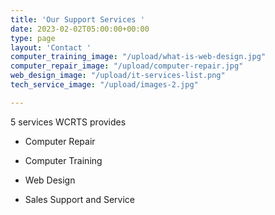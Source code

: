 ```yaml
---
title: 'Our Support Services '
date: 2023-02-02T05:00:00+00:00
type: page
layout: 'Contact '
computer_training_image: "/upload/what-is-web-design.jpg"
computer_repair_image: "/upload/computer-repair.jpg"
web_design_image: "/upload/it-services-list.png"
tech_service_image: "/upload/images-2.jpg"

---
```

 5 services  WCRTS provides 

* Computer Repair


* Computer Training


* Web Design


* Sales Support and Service